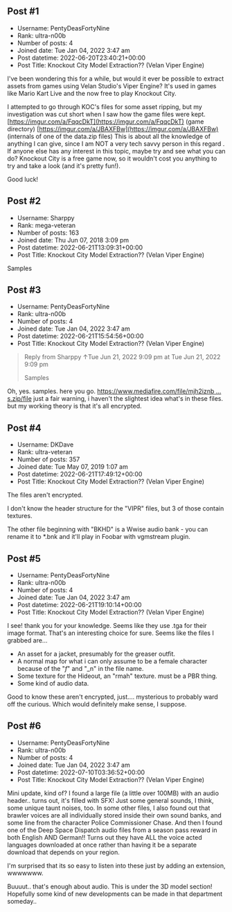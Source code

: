 ## Post #1
- Username: PentyDeasFortyNine
- Rank: ultra-n00b
- Number of posts: 4
- Joined date: Tue Jan 04, 2022 3:47 am
- Post datetime: 2022-06-20T23:40:21+00:00
- Post Title: Knockout City Model Extraction?? (Velan Viper Engine)

I've been wondering this for a while, but would it ever be possible to extract assets from games using Velan Studio's Viper Engine? It's used in games like Mario Kart Live and the now free to play Knockout City.

I attempted to go through KOC's files for some asset ripping, but my investigation was cut short when I saw how the game files were kept.
[https://imgur.com/a/FqqcDkT](https://imgur.com/a/FqqcDkT) (game directory)
[https://imgur.com/a/JBAXFBw](https://imgur.com/a/JBAXFBw) (internals of one of the data.zip files)
This is about all the knowledge of anything I can give, since I am NOT a very tech savvy person in this regard   . If anyone else has any interest in this topic, maybe try and see what you can do? Knockout City is a free game now, so it wouldn't cost you anything to try and take a look (and it's pretty fun!).

Good luck!
## Post #2
- Username: Sharppy
- Rank: mega-veteran
- Number of posts: 163
- Joined date: Thu Jun 07, 2018 3:09 pm
- Post datetime: 2022-06-21T13:09:31+00:00
- Post Title: Knockout City Model Extraction?? (Velan Viper Engine)

Samples
## Post #3
- Username: PentyDeasFortyNine
- Rank: ultra-n00b
- Number of posts: 4
- Joined date: Tue Jan 04, 2022 3:47 am
- Post datetime: 2022-06-21T15:54:56+00:00
- Post Title: Knockout City Model Extraction?? (Velan Viper Engine)

> Reply from Sharppy ↑Tue Jun 21, 2022 9:09 pm at Tue Jun 21, 2022 9:09 pm
>
> Samples

Oh, yes. samples. here you go. [https://www.mediafire.com/file/mjh2iznb ... s.zip/file](https://www.mediafire.com/file/mjh2iznbunzzjdp/Knockout_City_File_Samples.zip/file)
just a fair warning, i haven't the slightest idea what's in these files. but my working theory is that it's all encrypted.
## Post #4
- Username: DKDave
- Rank: ultra-veteran
- Number of posts: 357
- Joined date: Tue May 07, 2019 1:07 am
- Post datetime: 2022-06-21T17:49:12+00:00
- Post Title: Knockout City Model Extraction?? (Velan Viper Engine)

The files aren't encrypted.

I don't know the header structure for the "VIPR" files, but 3 of those contain textures.

The other file beginning with "BKHD" is a Wwise audio bank - you can rename it to *.bnk and it'll play in Foobar with vgmstream plugin.
## Post #5
- Username: PentyDeasFortyNine
- Rank: ultra-n00b
- Number of posts: 4
- Joined date: Tue Jan 04, 2022 3:47 am
- Post datetime: 2022-06-21T19:10:14+00:00
- Post Title: Knockout City Model Extraction?? (Velan Viper Engine)

I see! thank you for your knowledge. Seems like they use .tga for their image format. That's an interesting choice for sure.
Seems like the files I grabbed are...

- An asset for a jacket, presumably for the greaser outfit.
- A normal map for what i can only assume to be a female character because of the "_f_" and "_n" in the file name.
- Some texture for the Hideout, an "rmah" texture. must be a PBR thing.
- Some kind of audio data.

Good to know these aren't encrypted, just.... mysterious to probably ward off the curious. Which would definitely make sense, I suppose.
## Post #6
- Username: PentyDeasFortyNine
- Rank: ultra-n00b
- Number of posts: 4
- Joined date: Tue Jan 04, 2022 3:47 am
- Post datetime: 2022-07-10T03:36:52+00:00
- Post Title: Knockout City Model Extraction?? (Velan Viper Engine)

Mini update, kind of?
I found a large file (a little over 100MB) with an audio header.. turns out, it's filled with SFX! Just some general sounds, I think, some unique taunt noises, too.
In some other files, I also found out that brawler voices are all individually stored inside their own sound banks, and some line from the character Police Commissioner Chase.
And then I found one of the Deep Space Dispatch audio files from a season pass reward in both English AND German!! Turns out they have ALL the voice acted languages downloaded at once rather than having it be a separate download that depends on your region.

 I'm surprised that its so easy to listen into these just by adding an extension, wwwwwww.

Buuuut.. that's enough about audio. This is under the 3D model section! Hopefully some kind of new developments can be made in that department someday..
